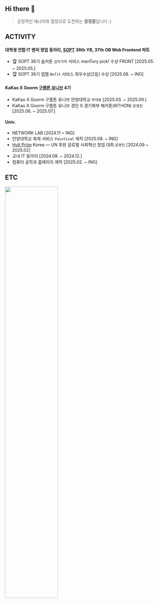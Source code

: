 ## Hi there 👋 ##
  
> 긍정적인 에너지와 열정으로 도전하는 **장정훈**입니다 :)


## ACTIVITY
#### 대학생 연합 IT 벤처 창업 동아리, <a href='https://sopt.org/'>SOPT</a> 36th YB, 37th OB Web Frontend 파트
-  🏆 SOPT 36기 솝커톤  `감자가자` 서비스 menTory pick! 수상 FRONT [2025.05. ~ 2025.05.]
-  🏆 SOPT 36기 앱잼  `Bofit` 서비스 최우수상[2등]  수상 [2025.06. ~ ING]

#### KaKao X Goorm <a href='https://9oormthon.university'>구름톤 유니브</a> 4기
- KaKao X Goorm 구름톤 유니브 안양대학교 `부대표` [2025.03. ~ 2025.09.]
- KaKao X Goorm 구름톤 유니브 경인 X 경기북부 해커톤(9ITHON) `운영진` [2025.06. ~ 2025.07.]

#### Univ.
- NETWORK LAB [2024.11 ~ ING]
- 안양대학교 축제 서비스 `Passtival` 제작 [2025.08. ~ ING]
- <a href='https://www.hultprize.org/'>Hult Prize</a> Korea — UN 후원 글로벌 사회혁신 창업 대회 `운영진` [2024.09 ~ 2025.02]
- 교내 IT 동아리 [2024.08. ~ 2024.12.]
- 컴퓨터 공학과 홈페이지 제작 [2025.02. ~ ING]

## ETC
<a href="https://github.com/anuraghazra/github-readme-stats">
    <img src="https://github-readme-stats.vercel.app/api?username=jeonghoon11&show_icons=true&theme=material-palenight&hide_border=true&bg_color=20232a&icon_color=58A6FF&text_color=fff&title_color=58A6FF&count_private=true&v=2" width=59% />
</a>

<br />

<!-- animal
<a href="https://www.gitanimals.org/en_US?utm_medium=image&utm_source=jeonghoon11&utm_content=farm">
<img
  src="https://render.gitanimals.org/farms/jeonghoon11"
  width=40%
  height="400"
/>
</a>
-->




<!--
<a href="https://github.com/anuraghazra/github-readme-stats">
<img src="https://github-readme-stats.vercel.app/api/top-langs/?username=jeonghoon11&layout=donut&show_icons=true&theme=material-palenight&hide_border=true&bg_color=20232a&icon_color=58A6FF&text_color=fff&title_color=58A6FF&count_private=true&exclude_repo=Face-Transfer-Application" width=40% />
</a>
<a href="https://github.com/ashutosh00710/github-readme-activity-graph">
    <img src="https://github-readme-activity-graph.vercel.app/graph?username=jeonghoon11&theme=react-dark&bg_color=20232a&hide_border=true&line=58A6FF&color=58A6FF" width=100%/>
</a>
-->
